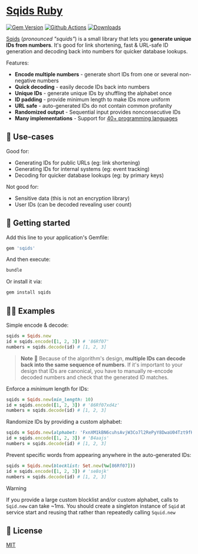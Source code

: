 # [Sqids Ruby](https://sqids.org/ruby)

[![Gem Version](https://badge.fury.io/rb/sqids.svg)](https://rubygems.org/gems/sqids)
[![Github Actions](https://img.shields.io/github/actions/workflow/status/sqids/sqids-ruby/tests.yml)](https://github.com/sqids/sqids-ruby/actions)
[![Downloads](https://img.shields.io/gem/dt/sqids)](https://crates.io/crates/sqids)

[Sqids](https://sqids.org/ruby) (*pronounced "squids"*) is a small library that lets you **generate unique IDs from numbers**. It's good for link shortening, fast & URL-safe ID generation and decoding back into numbers for quicker database lookups.

Features:

- **Encode multiple numbers** - generate short IDs from one or several non-negative numbers
- **Quick decoding** - easily decode IDs back into numbers
- **Unique IDs** - generate unique IDs by shuffling the alphabet once
- **ID padding** - provide minimum length to make IDs more uniform
- **URL safe** - auto-generated IDs do not contain common profanity
- **Randomized output** - Sequential input provides nonconsecutive IDs
- **Many implementations** - Support for [40+ programming languages](https://sqids.org/)

## 🧰 Use-cases

Good for:

- Generating IDs for public URLs (eg: link shortening)
- Generating IDs for internal systems (eg: event tracking)
- Decoding for quicker database lookups (eg: by primary keys)

Not good for:

- Sensitive data (this is not an encryption library)
- User IDs (can be decoded revealing user count)

## 🚀 Getting started

Add this line to your application's Gemfile:

```ruby
gem 'sqids'
```

And then execute:

```bash
bundle
```

Or install it via:

```bash
gem install sqids
```

## 👩‍💻 Examples

Simple encode & decode:

```ruby
sqids = Sqids.new
id = sqids.encode([1, 2, 3]) # '86Rf07'
numbers = sqids.decode(id) # [1, 2, 3]
```

> **Note**
> 🚧 Because of the algorithm's design, **multiple IDs can decode back into the same sequence of numbers**. If it's important to your design that IDs are canonical, you have to manually re-encode decoded numbers and check that the generated ID matches.

Enforce a *minimum* length for IDs:

```ruby
sqids = Sqids.new(min_length: 10)
id = sqids.encode([1, 2, 3]) # '86Rf07xd4z'
numbers = sqids.decode(id) # [1, 2, 3]
```

Randomize IDs by providing a custom alphabet:

```ruby
sqids = Sqids.new(alphabet: 'FxnXM1kBN6cuhsAvjW3Co7l2RePyY8DwaU04Tzt9fHQrqSVKdpimLGIJOgb5ZE')
id = sqids.encode([1, 2, 3]) # 'B4aajs'
numbers = sqids.decode(id) # [1, 2, 3]
```

Prevent specific words from appearing anywhere in the auto-generated IDs:

```ruby
sqids = Sqids.new(blocklist: Set.new(%w[86Rf07]))
id = sqids.encode([1, 2, 3]) # 'se8ojk'
numbers = sqids.decode(id) # [1, 2, 3]
```

> [!WARNING]  
> If you provide a large custom blocklist and/or custom alphabet, calls to `Sqid.new` can take 
> ~1ms. You should create a singleton instance of `Sqid` at service start and reusing that rather than
> repeatedly calling `Squid.new`

## 📝 License

[MIT](LICENSE)
